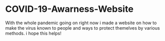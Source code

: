 # COVID-19-Awarness-Website
With the whole pandemic going on right now i made a website on how to make the virus known to people and ways to protect themelves by various methods. i hope this helps! 
